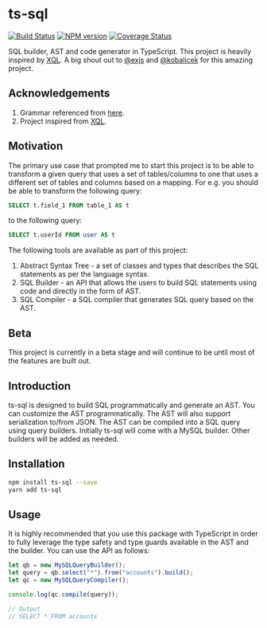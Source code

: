 # ts-sql

[![Build Status](https://travis-ci.org/solzacode/ts-sql.svg?branch=master)](https://travis-ci.org/solzacode/ts-sql)
[![NPM version](https://badge.fury.io/js/ts-sql.svg)](https://www.npmjs.com/package/ts-sql)
[![Coverage Status](https://coveralls.io/repos/github/solzacode/ts-sql/badge.svg?branch=master)](https://coveralls.io/github/solzacode/ts-sql?branch=master)

SQL builder, AST and code generator in TypeScript. This project is heavily inspired by [XQL](https://github.com/exjs/xql). A big shout out to [@exjs](https://github.com/exjs) and [@kobalicek](https://github.com/kobalicek) for this amazing project.

## Acknowledgements

1. Grammar referenced from [here](https://github.com/antlr/grammars-v4/tree/master/mysql).
2. Project inspired from [XQL](https://github.com/exjs/xql).

## Motivation

The primary use case that prompted me to start this project is to be able to transform a given query that uses a set of tables/columns to one that uses a different set of tables and columns based on a mapping. For e.g. you should be able to transform the following query:

```sql
SELECT t.field_1 FROM table_1 AS t
```

to the following query:

```sql
SELECT t.userId FROM user AS t
```

The following tools are available as part of this project:

1. Abstract Syntax Tree - a set of classes and types that describes the SQL statements as per the language syntax.
2. SQL Builder - an API that allows the users to build SQL statements using code and directly in the form of AST.
3. SQL Compiler - a SQL compiler that generates SQL query based on the AST.

## Beta

This project is currently in a beta stage and will continue to be until most of the features are built out.

## Introduction

ts-sql is designed to build SQL programmatically and generate an AST. You can customize the AST programmatically. The AST will also support serialization to/from JSON. The AST can be compiled into a SQL query using query builders. Initially ts-sql will come with a MySQL builder. Other builders will be added as needed.

## Installation

```sh
npm install ts-sql --save
yarn add ts-sql
```

## Usage

It is highly recommended that you use this package with TypeScript in order to fully leverage the type safety and type guards available in the AST and the builder. You can use the API as follows:

```typescript
let qb = new MySQLQueryBuilder();
let query = qb.select("*").from("accounts").build();
let qc = new MySQLQueryCompiler();

console.log(qc.compile(query));

// Output
// SELECT * FROM accounts

```
